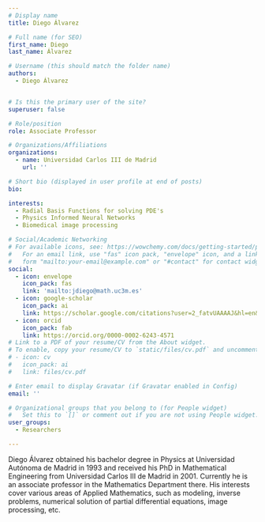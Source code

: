 ```yaml
---
# Display name
title: Diego Álvarez

# Full name (for SEO)
first_name: Diego
last_name: Álvarez

# Username (this should match the folder name)
authors:
  - Diego Álvarez


# Is this the primary user of the site?
superuser: false

# Role/position
role: Associate Professor

# Organizations/Affiliations
organizations:
  - name: Universidad Carlos III de Madrid
    url: ''

# Short bio (displayed in user profile at end of posts)
bio: 

interests:
  - Radial Basis Functions for solving PDE's
  - Physics Informed Neural Networks
  - Biomedical image processing 

# Social/Academic Networking
# For available icons, see: https://wowchemy.com/docs/getting-started/page-builder/#icons
#   For an email link, use "fas" icon pack, "envelope" icon, and a link in the
#   form "mailto:your-email@example.com" or "#contact" for contact widget.
social:
  - icon: envelope
    icon_pack: fas
    link: 'mailto:jdiego@math.uc3m.es'
  - icon: google-scholar
    icon_pack: ai
    link: https://scholar.google.com/citations?user=2_fatvUAAAAJ&hl=en&oi=ao
  - icon: orcid
    icon_pack: fab
    link: https://orcid.org/0000-0002-6243-4571
# Link to a PDF of your resume/CV from the About widget.
# To enable, copy your resume/CV to `static/files/cv.pdf` and uncomment the lines below.
# - icon: cv
#   icon_pack: ai
#   link: files/cv.pdf

# Enter email to display Gravatar (if Gravatar enabled in Config)
email: ''

# Organizational groups that you belong to (for People widget)
#   Set this to `[]` or comment out if you are not using People widget.
user_groups:
  - Researchers

---
```


Diego Álvarez obtained his bachelor degree in Physics at Universidad Autónoma de Madrid in 1993 and received his PhD in Mathematical Engineering from Universidad Carlos III de Madrid in 2001. Currently he is an associate professor in the Mathematics Department there. His interests cover various areas of Applied Mathematics, such as modeling, inverse problems, numerical solution of partial differential equations, image processing, etc.
